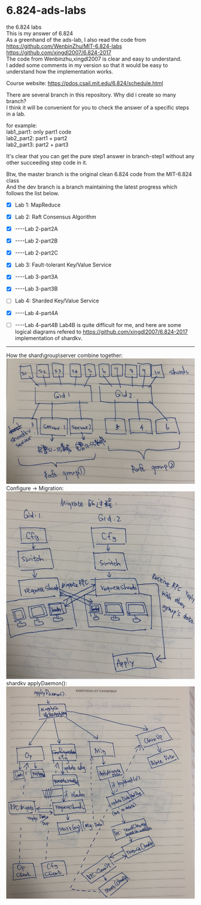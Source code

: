 # 6.824-ads-labs    
   
the 6.824 labs  
This is my answer of 6.824  
As a greenhand of the ads-lab, I also read the code from     
https://github.com/WenbinZhu/MIT-6.824-labs      
https://github.com/xingdl2007/6.824-2017    
The code from Wenbinzhu,xingdl2007 is clear and easy to understand.    
I added some comments in my version so that it would be easy to understand how the implementation works.    

Course website: https://pdos.csail.mit.edu/6.824/schedule.html  

There are several branch in this repository. Why did i create so many branch?   
I think it will be convenient for you to check the answer of a specific steps in a lab.  
  
for example:  
    lab1_part1: only part1 code  
    lab2_part2: part1 + part2  
    lab2_part3: part2 + part3  
      
It's clear that you can get the pure step1 answer in branch-step1 without any other succeeding step code in it.  

Btw, the master branch is the original clean 6.824 code from the MIT-6.824 class  
And the dev branch is a branch maintaining the latest progress which follows the list below.  

- [x] Lab 1: MapReduce

- [x] Lab 2: Raft Consensus Algorithm
- [x] ----Lab 2-part2A
- [x] ----Lab 2-part2B
- [x] ----Lab 2-part2C

- [x] Lab 3: Fault-tolerant Key/Value Service
- [x] ----Lab 3-part3A
- [x] ----Lab 3-part3B

- [ ] Lab 4: Sharded Key/Value Service
- [x] ----Lab 4-part4A
- [ ] ----Lab 4-part4B
   Lab4B is quite difficult for me, and here are some logical diagrams refered to https://github.com/xingdl2007/6.824-2017 implementation of shardkv.     
-------------------------     
How the shard\group\server combine together:     
![combination](https://github.com/bugzyz/6.824-ads-labs/raw/dev/readmePic/IMG_5343.jpg)     
Configure -> Migration:     
![Configure -> Migration](https://github.com/bugzyz/6.824-ads-labs/raw/dev/readmePic/IMG_5344.jpg)      
shardkv applyDaemon():     
![shardkv applyDaemon()](https://github.com/bugzyz/6.824-ads-labs/raw/dev/readmePic/IMG_5342.jpg)  
